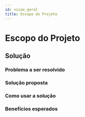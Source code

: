 ```yaml
---
id: visao_geral
title: Escopo do Projeto
---
```


# Escopo do Projeto

## Solução

### Problema a ser resolvido
### Solução proposta
### Como usar a solução
### Benefícios esperados
